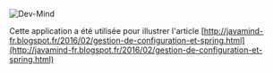![Dev-Mind](https://www.dev-mind.fr/img/logo/logo_1500.png)

Cette application a été utilisée pour illustrer l'article [http://javamind-fr.blogspot.fr/2016/02/gestion-de-configuration-et-spring.html](http://javamind-fr.blogspot.fr/2016/02/gestion-de-configuration-et-spring.html)
